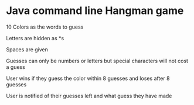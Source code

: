 # Java command line Hangman game

10 Colors as the words to guess

Letters are hidden as \*s

Spaces are given

Guesses can only be numbers or letters but special characters will not cost a guess

User wins if they guess the color within 8 guesses and loses after 8 guesses

User is notified of their guesses left and what guess they have made